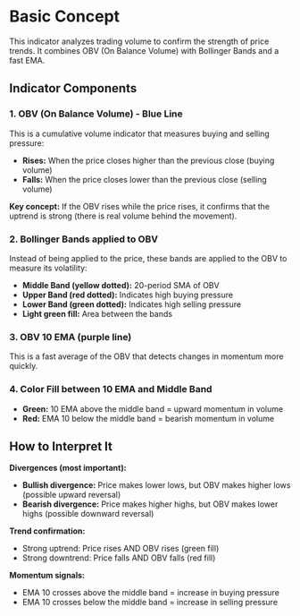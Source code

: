 # Basic Concept

This indicator analyzes trading volume to confirm the strength of price trends. It combines OBV (On Balance Volume) with Bollinger Bands and a fast EMA.

## Indicator Components

### 1. OBV (On Balance Volume) - Blue Line

This is a cumulative volume indicator that measures buying and selling pressure:

- **Rises:** When the price closes higher than the previous close (buying volume)
- **Falls:** When the price closes lower than the previous close (selling volume)

**Key concept:** If the OBV rises while the price rises, it confirms that the uptrend is strong (there is real volume behind the movement).

### 2. Bollinger Bands applied to OBV

Instead of being applied to the price, these bands are applied to the OBV to measure its volatility:

- **Middle Band (yellow dotted):** 20-period SMA of OBV
- **Upper Band (red dotted):** Indicates high buying pressure
- **Lower Band (green dotted):** Indicates high selling pressure
- **Light green fill:** Area between the bands

### 3. OBV 10 EMA (purple line)

This is a fast average of the OBV that detects changes in momentum more quickly.

### 4. Color Fill between 10 EMA and Middle Band

- **Green:** 10 EMA above the middle band = upward momentum in volume
- **Red:** EMA 10 below the middle band = bearish momentum in volume

## How to Interpret It

**Divergences (most important):**
- **Bullish divergence:** Price makes lower lows, but OBV makes higher lows (possible upward reversal)
- **Bearish divergence:** Price makes higher highs, but OBV makes lower highs (possible downward reversal)

**Trend confirmation:**
- Strong uptrend: Price rises AND OBV rises (green fill)
- Strong downtrend: Price falls AND OBV falls (red fill)

**Momentum signals:**
- EMA 10 crosses above the middle band = increase in buying pressure
- EMA 10 crosses below the middle band = increase in selling pressure